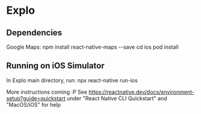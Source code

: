 # Explo
## Dependencies
Google Maps:
npm install react-native-maps --save
cd ios
pod install

## Running on iOS Simulator
In Explo main directory, run:
npx react-native run-ios

More instructions coming :P
See https://reactnative.dev/docs/environment-setup?guide=quickstart
under "React Native CLI Quickstart" and "MacOS/iOS" for help
